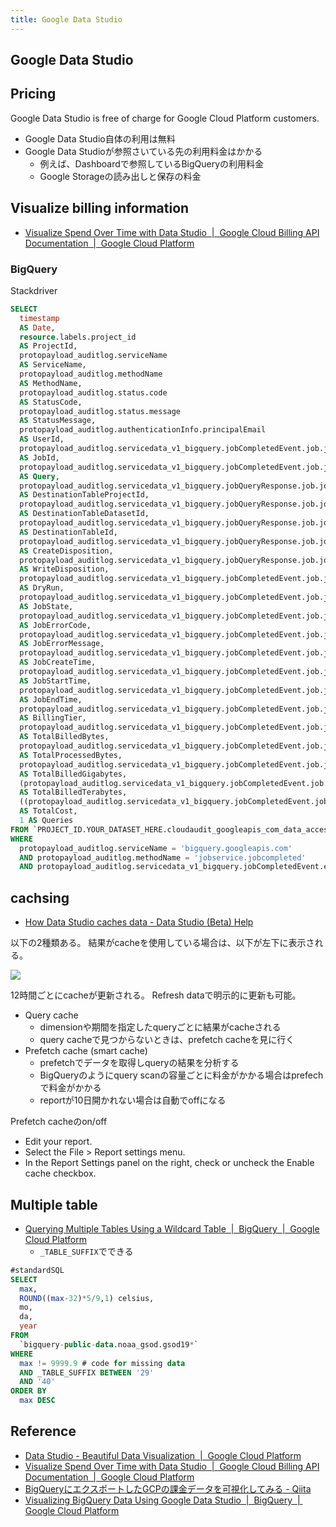 ```yaml
---
title: Google Data Studio
---
```


## Google Data Studio


## Pricing
Google Data Studio is free of charge for Google Cloud Platform customers.

* Google Data Studio自体の利用は無料
* Google Data Studioが参照さいている先の利用料金はかかる
    * 例えば、Dashboardで参照しているBigQueryの利用料金
    * Google Storageの読み出しと保存の料金


## Visualize billing information
* [Visualize Spend Over Time with Data Studio  |  Google Cloud Billing API Documentation  |  Google Cloud Platform](https://cloud.google.com/billing/docs/how-to/visualize-data)



### BigQuery
Stackdriver

```sql
SELECT
  timestamp
  AS Date,
  resource.labels.project_id
  AS ProjectId,
  protopayload_auditlog.serviceName
  AS ServiceName,
  protopayload_auditlog.methodName
  AS MethodName,
  protopayload_auditlog.status.code
  AS StatusCode,
  protopayload_auditlog.status.message
  AS StatusMessage,
  protopayload_auditlog.authenticationInfo.principalEmail
  AS UserId,
  protopayload_auditlog.servicedata_v1_bigquery.jobCompletedEvent.job.jobName.jobId
  AS JobId,
  protopayload_auditlog.servicedata_v1_bigquery.jobCompletedEvent.job.jobConfiguration.query.query
  AS Query,
  protopayload_auditlog.servicedata_v1_bigquery.jobQueryResponse.job.jobConfiguration.query.destinationTable.projectId
  AS DestinationTableProjectId,
  protopayload_auditlog.servicedata_v1_bigquery.jobQueryResponse.job.jobConfiguration.query.destinationTable.datasetId
  AS DestinationTableDatasetId,
  protopayload_auditlog.servicedata_v1_bigquery.jobQueryResponse.job.jobConfiguration.query.destinationTable.tableId
  AS DestinationTableId,
  protopayload_auditlog.servicedata_v1_bigquery.jobQueryResponse.job.jobConfiguration.query.createDisposition
  AS CreateDisposition,
  protopayload_auditlog.servicedata_v1_bigquery.jobQueryResponse.job.jobConfiguration.query.writeDisposition
  AS WriteDisposition,
  protopayload_auditlog.servicedata_v1_bigquery.jobCompletedEvent.job.jobConfiguration.dryRun
  AS DryRun,
  protopayload_auditlog.servicedata_v1_bigquery.jobCompletedEvent.job.jobStatus.state
  AS JobState,
  protopayload_auditlog.servicedata_v1_bigquery.jobCompletedEvent.job.jobStatus.error.code
  AS JobErrorCode,
  protopayload_auditlog.servicedata_v1_bigquery.jobCompletedEvent.job.jobStatus.error.message
  AS JobErrorMessage,
  protopayload_auditlog.servicedata_v1_bigquery.jobCompletedEvent.job.jobStatistics.createTime
  AS JobCreateTime,
  protopayload_auditlog.servicedata_v1_bigquery.jobCompletedEvent.job.jobStatistics.startTime
  AS JobStartTime,
  protopayload_auditlog.servicedata_v1_bigquery.jobCompletedEvent.job.jobStatistics.endTime
  AS JobEndTime,
  protopayload_auditlog.servicedata_v1_bigquery.jobCompletedEvent.job.jobStatistics.billingTier
  AS BillingTier,
  protopayload_auditlog.servicedata_v1_bigquery.jobCompletedEvent.job.jobStatistics.totalBilledBytes
  AS TotalBilledBytes,
  protopayload_auditlog.servicedata_v1_bigquery.jobCompletedEvent.job.jobStatistics.totalProcessedBytes
  AS TotalProcessedBytes,
  protopayload_auditlog.servicedata_v1_bigquery.jobCompletedEvent.job.jobStatistics.totalBilledBytes / 1000000000
  AS TotalBilledGigabytes,
  (protopayload_auditlog.servicedata_v1_bigquery.jobCompletedEvent.job.jobStatistics.totalBilledBytes / 1000000000) / 1000
  AS TotalBilledTerabytes,
  ((protopayload_auditlog.servicedata_v1_bigquery.jobCompletedEvent.job.jobStatistics.totalBilledBytes / 1000000000) / 1000) * 5
  AS TotalCost,
  1 AS Queries
FROM `PROJECT_ID.YOUR_DATASET_HERE.cloudaudit_googleapis_com_data_access_*`
WHERE
  protopayload_auditlog.serviceName = 'bigquery.googleapis.com'
  AND protopayload_auditlog.methodName = 'jobservice.jobcompleted'
  AND protopayload_auditlog.servicedata_v1_bigquery.jobCompletedEvent.eventName = 'query_job_completed'
```

## cachsing
* [How Data Studio caches data - Data Studio (Beta) Help](https://support.google.com/datastudio/answer/7020039?hl=en&ref_topic=7441387)

以下の2種類ある。
結果がcacheを使用している場合は、以下が左下に表示される。

<img src="https://lh3.googleusercontent.com/lXeThrcoG_LsQT3a7rCiZAyj2Wm9vuS76T4mlY0JE-_vMJ0GLoL_UW5wmaUrS7wvVIhm=w20">

12時間ごとにcacheが更新される。
Refresh dataで明示的に更新も可能。

* Query cache
    * dimensionや期間を指定したqueryごとに結果がcacheされる
    * query cacheで見つからないときは、prefetch cacheを見に行く
* Prefetch cache (smart cache)
    * prefetchでデータを取得しqueryの結果を分析する
    * BigQueryのようにquery scanの容量ごとに料金がかかる場合はprefechで料金がかかる
    * reportが10日開かれない場合は自動でoffになる

Prefetch cacheのon/off

* Edit your report.
* Select the File > Report settings menu.
* In the Report Settings panel on the right, check or uncheck the Enable cache checkbox.

## Multiple table
* [Querying Multiple Tables Using a Wildcard Table  |  BigQuery  |  Google Cloud Platform](https://cloud.google.com/bigquery/docs/querying-wildcard-tables)
    * `_TABLE_SUFFIX`でできる

```sql
#standardSQL
SELECT
  max,
  ROUND((max-32)*5/9,1) celsius,
  mo,
  da,
  year
FROM
  `bigquery-public-data.noaa_gsod.gsod19*`
WHERE
  max != 9999.9 # code for missing data
  AND _TABLE_SUFFIX BETWEEN '29'
  AND '40'
ORDER BY
  max DESC
```

## Reference
* [Data Studio - Beautiful Data Visualization  |  Google Cloud Platform](https://cloud.google.com/data-studio/)
* [Visualize Spend Over Time with Data Studio  |  Google Cloud Billing API Documentation  |  Google Cloud Platform](https://cloud.google.com/billing/docs/how-to/visualize-data)
* [BigQueryにエクスポートしたGCPの課金データを可視化してみる - Qiita](https://qiita.com/tora470/items/0a3879426d6acc9f0d14)
* [Visualizing BigQuery Data Using Google Data Studio  |  BigQuery  |  Google Cloud Platform](https://cloud.google.com/bigquery/docs/visualize-data-studio)
